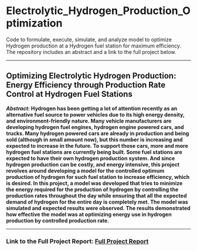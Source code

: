 # Electrolytic_Hydrogen_Production_Optimization
Code to formulate, execute, simulate, and analyze model to optimize Hydrogen production at a Hydrogen fuel station for maximum efficiency. The repository includes an abstract and a link to the full project below.

---

## **Optimizing Electrolytic Hydrogen Production: Energy Efficiency through Production Rate Control at Hydrogen Fuel Stations**

**_Abstract_: Hydrogen has been getting a lot of attention recently as an alternative fuel source to power vehicles due to its high energy density, and environment-friendly nature. Many vehicle manufacturers are developing hydrogen fuel engines, hydrogen engine powered cars, and trucks. Many hydrogen powered cars are already in production and being sold (although in small amount now), but this number is increasing and expected to increase in the future. To support those cars, more and more hydrogen fuel stations are currently being built. Some fuel stations are expected to have their own hydrogen production system. And since hydrogen production can be costly, and energy intensive, this project revolves around developing a model for the controlled optimum production of hydrogen for such fuel station to increase efficiency, which is desired. In this project, a model was developed that tries to minimize the energy required for the production of hydrogen by controlling the production rates throughout the day while ensuring that all the expected demand of hydrogen for the entire day is completely met. The model was simulated and expected results were observed. The results demonstrated how effective the model was at optimizing energy use in hydrogen production by controlled production rate.**

---

### Link to the Full Project Report: [Full Project Report](https://drive.google.com/file/d/1gzwsOeQUK7BeqQjNlMvkhcgBwzhI7ruh/view?usp=drive_link)
